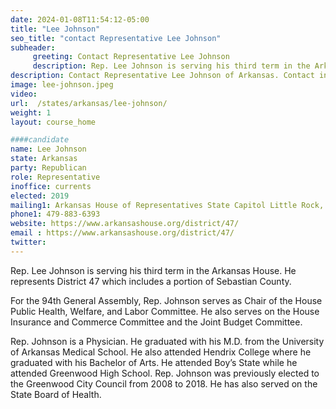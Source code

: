 ```yaml
---
date: 2024-01-08T11:54:12-05:00
title: "Lee Johnson"
seo_title: "contact Representative Lee Johnson"
subheader:
     greeting: Contact Representative Lee Johnson
     description: Rep. Lee Johnson is serving his third term in the Arkansas House. He represents District 47 which includes a portion of Sebastian County. For the 94th General Assembly, Rep. Johnson serves as Chair of the House Public Health, Welfare, and Labor Committee.
description: Contact Representative Lee Johnson of Arkansas. Contact information for Lee Johnson includes email address, phone number, and mailing address.
image: lee-johnson.jpeg
video:
url:  /states/arkansas/lee-johnson/
weight: 1
layout: course_home

####candidate
name: Lee Johnson
state: Arkansas
party: Republican
role: Representative
inoffice: currents
elected: 2019
mailing1: Arkansas House of Representatives State Capitol Little Rock, AR 72201
phone1: 479-883-6393
website: https://www.arkansashouse.org/district/47/
email : https://www.arkansashouse.org/district/47/
twitter:
---
```


Rep. Lee Johnson is serving his third term in the Arkansas House. He represents District 47 which includes a portion of Sebastian County.

For the 94th General Assembly, Rep. Johnson serves as Chair of the House Public Health, Welfare, and Labor Committee. He also serves on the House Insurance and Commerce Committee and the Joint Budget Committee.

Rep. Johnson is a Physician. He graduated with his M.D. from the University of Arkansas Medical School. He also attended Hendrix College where he graduated with his Bachelor of Arts. He attended Boy’s State while he attended Greenwood High School. Rep. Johnson was previously elected to the Greenwood City Council from 2008 to 2018. He has also served on the State Board of Health.
